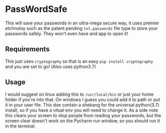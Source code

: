 # PassWordSafe
 This will save your passwords in an ultra-mega secure way, it uses premier etchnoloy such as the patent pending `txt.passwords` file type to store your passwords safely. They won't even have and app to open it!
 
 ## Requirements
This just uses `cryptography` so that is an easy `pip install cryptography` and you are set to go!
(Also uses python3.7)

## Usage
I would suggest on linux adding this to `/usr/local/bin` or just your home folder if you're into that. On windows I guess you could add it to path or put it in your user file. This doe contain a shebang for the universal python(3.7) install, so if you have a vitual env you will need to change it. As a side note this clears your screen to stop people from reading your passwords, but the screen clear doesn't work on the Pycharm run window, so you should run it in the terminal.
